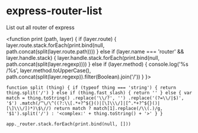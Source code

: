 # express-router-list
List out all router of express

<function print (path, layer) {
  if (layer.route) {
    layer.route.stack.forEach(print.bind(null, path.concat(split(layer.route.path))))
  } else if (layer.name === 'router' && layer.handle.stack) {
    layer.handle.stack.forEach(print.bind(null, path.concat(split(layer.regexp))))
  } else if (layer.method) {
    console.log('%s /%s',
      layer.method.toUpperCase(),
      path.concat(split(layer.regexp)).filter(Boolean).join('/'))
  }
}>

`function split (thing) {
  if (typeof thing === 'string') {
    return thing.split('/')
  } else if (thing.fast_slash) {
    return ''
  } else {
    var match = thing.toString()
      .replace('\\/?', '')
      .replace('(?=\\/|$)', '$')
      .match(/^\/\^((?:\\[.*+?^${}()|[\]\\\/]|[^.*+?^${}()|[\]\\\/])*)\$\//)
    return match
      ? match[1].replace(/\\(.)/g, '$1').split('/')
      : '<complex:' + thing.toString() + '>'
  }
}`

`app._router.stack.forEach(print.bind(null, []))`
